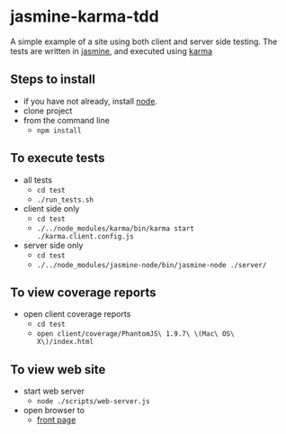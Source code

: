jasmine-karma-tdd
=================

A simple example of a site using both client and server side testing. The tests are written in [jasmine], and executed using [karma]

Steps to install
----------------

* if you have not already, install [node]. 
* clone project
* from the command line
  * `npm install`

To execute tests
----------------

* all tests
  * `cd test`
  * `./run_tests.sh`
* client side only
  * `cd test`
  * `./../node_modules/karma/bin/karma start ./karma.client.config.js`
* server side only
  * `cd test`
  * `./../node_modules/jasmine-node/bin/jasmine-node ./server/`

To view coverage reports
------------------------

* open client coverage reports
  * `cd test`
  * `open client/coverage/PhantomJS\ 1.9.7\ \(Mac\ OS\ X\)/index.html`

To view web site
----------------

* start web server
  * `node ./scripts/web-server.js`
* open browser to
  * [front page](http://localhost:8000/index.html "index")



[jasmine]: http://jasmine.github.io/2.0/introduction.html "Jasmine"
[karma]: http://karma-runner.github.io/0.12/index.html "Karma"
[node]: http://nodejs.org/ "Node"
